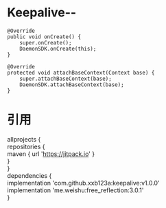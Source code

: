 # Keepalive--
    @Override
    public void onCreate() {
        super.onCreate();
        DaemonSDK.onCreate(this);
    }

    @Override
    protected void attachBaseContext(Context base) {
        super.attachBaseContext(base);
        DaemonSDK.attachBaseContext(base);
    }
# 引用
allprojects {  
		repositories {  
			maven { url 'https://jitpack.io' }  
		}  
}    
dependencies {  
    implementation 'com.github.xxb123a:keepalive:v1.0.0'  
    implementation 'me.weishu:free_reflection:3.0.1'  
}
